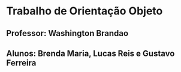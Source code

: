 # Trabalho de Orientação Objeto
## Professor: Washington Brandao
## Alunos: Brenda Maria, Lucas Reis e Gustavo Ferreira
